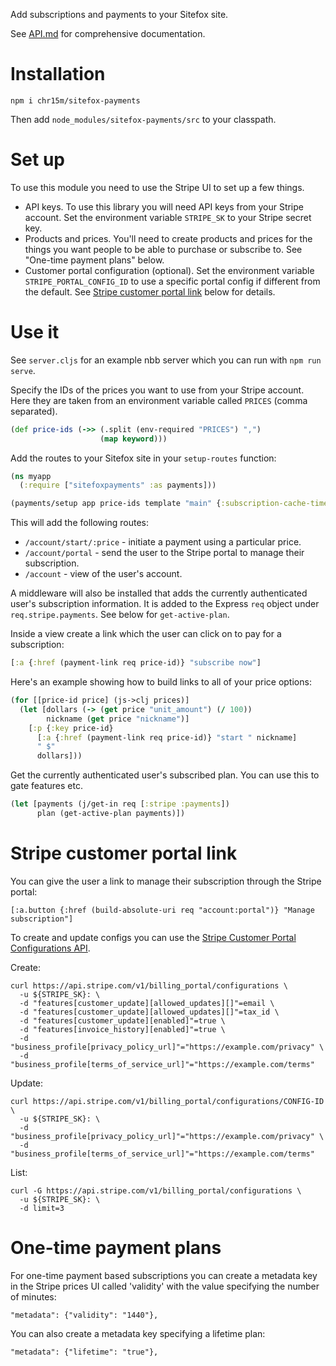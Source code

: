 Add subscriptions and payments to your Sitefox site.

See [API.md](./API.md) for comprehensive documentation.

# Installation

`npm i chr15m/sitefox-payments`

Then add `node_modules/sitefox-payments/src` to your classpath.

# Set up

To use this module you need to use the Stripe UI to set up a few things.

 * API keys. To use this library you will need API keys from your Stripe account. Set the environment variable `STRIPE_SK` to your Stripe secret key.
 * Products and prices. You'll need to create products and prices for the things you want people to be able to purchase or subscribe to. See "One-time payment plans" below.
 * Customer portal configuration (optional). Set the environment variable `STRIPE_PORTAL_CONFIG_ID` to use a specific portal config if different from the default. See [Stripe customer portal link](#stripe-cutomer-portal-link) below for details.

# Use it

See `server.cljs` for an example nbb server which you can run with `npm run serve`.

Specify the IDs of the prices you want to use from your Stripe account.
Here they are taken from an environment variable called `PRICES` (comma separated).

```clojure
(def price-ids (->> (.split (env-required "PRICES") ",")
                    (map keyword)))
```

Add the routes to your Sitefox site in your `setup-routes` function:

```clojure
(ns myapp
  (:require ["sitefoxpayments" :as payments]))

(payments/setup app price-ids template "main" {:subscription-cache-time (* 1000 60)})
```

This will add the following routes:

 * `/account/start/:price` - initiate a payment using a particular price.
 * `/account/portal` - send the user to the Stripe portal to manage their subscription.
 * `/account` - view of the user's account.

A middleware will also be installed that adds the currently authenticated user's subscription information.
It is added to the Express `req` object under `req.stripe.payments`. See below for `get-active-plan`.

Inside a view create a link which the user can click on to pay for a subscription:

```clojure
[:a {:href (payment-link req price-id)} "subscribe now"]
```

Here's an example showing how to build links to all of your price options:

```clojure
(for [[price-id price] (js->clj prices)]
  (let [dollars (-> (get price "unit_amount") (/ 100))
        nickname (get price "nickname")]
    [:p {:key price-id}
      [:a {:href (payment-link req price-id)} "start " nickname]
      " $"
      dollars]))
```

Get the currently authenticated user's subscribed plan.
You can use this to gate features etc.

```clojure
(let [payments (j/get-in req [:stripe :payments])
      plan (get-active-plan payments)])
```

# Stripe customer portal link

You can give the user a link to manage their subscription through the Stripe portal:

```
[:a.button {:href (build-absolute-uri req "account:portal")} "Manage subscription"]
```

To create and update configs you can use the [Stripe Customer Portal Configurations API](https://stripe.com/docs/api/customer_portal/configuration).

Create:

```
curl https://api.stripe.com/v1/billing_portal/configurations \
  -u ${STRIPE_SK}: \
  -d "features[customer_update][allowed_updates][]"=email \
  -d "features[customer_update][allowed_updates][]"=tax_id \
  -d "features[customer_update][enabled]"=true \
  -d "features[invoice_history][enabled]"=true \
  -d "business_profile[privacy_policy_url]"="https://example.com/privacy" \
  -d "business_profile[terms_of_service_url]"="https://example.com/terms"
```

Update:

```
curl https://api.stripe.com/v1/billing_portal/configurations/CONFIG-ID \
  -u ${STRIPE_SK}: \
  -d "business_profile[privacy_policy_url]"="https://example.com/privacy" \
  -d "business_profile[terms_of_service_url]"="https://example.com/terms"
```

List:

```
curl -G https://api.stripe.com/v1/billing_portal/configurations \
  -u ${STRIPE_SK}: \
  -d limit=3
```

# One-time payment plans

For one-time payment based subscriptions you can create a metadata key in the
Stripe prices UI called 'validity' with the value specifying the number of minutes:

```
"metadata": {"validity": "1440"},
```

You can also create a metadata key specifying a lifetime plan:

```
"metadata": {"lifetime": "true"},
```
